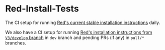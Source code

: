 # Red-Install-Tests

The CI setup for running [Red's current stable installation instructions](https://docs.discord.red/en/stable/install_guides/index.html) daily.

We also have a CI setup for running [Red's installation instructions from `V3/develop` branch](https://docs.discord.red/en/latest/install_guides/index.html) in `dev` branch and pending PRs (if any) in `pull/*` branches.
